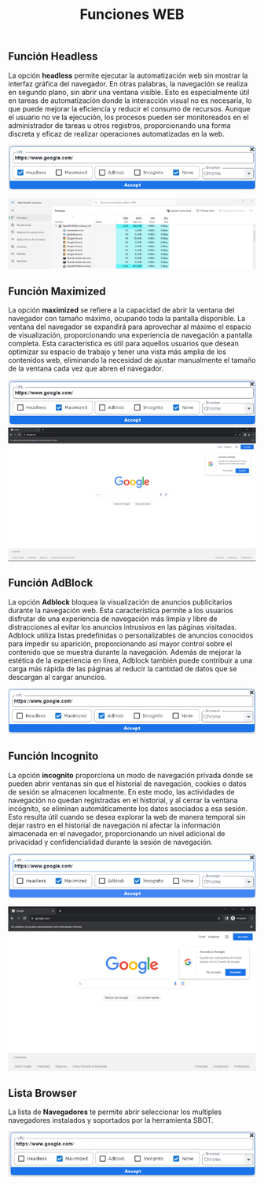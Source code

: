 ﻿---
title: "Funciones WEB"
metaTitle: "SBOT documentación"
metaDescription: "SBOT WEB"
---

## Función Headless

La opción **headless** permite ejecutar la automatización web sin mostrar la interfaz gráfica del navegador. En otras palabras, la navegación se realiza en segundo plano, sin abrir una ventana visible. Esto es especialmente útil en tareas de automatización donde la interacción visual no es necesaria, lo que puede mejorar la eficiencia y reducir el consumo de recursos. Aunque el usuario no ve la ejecución, los procesos pueden ser monitoreados en el administrador de tareas u otros registros, proporcionando una forma discreta y eficaz de realizar operaciones automatizadas en la web.

![SBOT-Headless](./OpcionHeadless/HEADLESS-SBOT.png)

![Admin-Headless](./OpcionHeadless/HEadless.png)

## Función Maximized 
La opción **maximized** se refiere a la capacidad de abrir la ventana del navegador con tamaño máximo, ocupando toda la pantalla disponible. La ventana del navegador se expandirá para aprovechar al máximo el espacio de visualización, proporcionando una experiencia de navegación a pantalla completa. Esta característica es útil para aquellos usuarios que desean optimizar su espacio de trabajo y tener una vista más amplia de los contenidos web, eliminando la necesidad de ajustar manualmente el tamaño de la ventana cada vez que abren el navegador.

![SBOT-Maximized](./OpcionMaximized/maximized1.png)
![SBOT-Maximized](./OpcionMaximized/max-chrome.png)

## Función AdBlock

La opción **Adblock** bloquea la visualización de anuncios publicitarios durante la navegación web. Esta característica permite a los usuarios disfrutar de una experiencia de navegación más limpia y libre de distracciones al evitar los anuncios intrusivos en las páginas visitadas. Adblock utiliza listas predefinidas o personalizables de anuncios conocidos para impedir su aparición, proporcionando así mayor control sobre el contenido que se muestra durante la navegación. Además de mejorar la estética de la experiencia en línea, Adblock también puede contribuir a una carga más rápida de las páginas al reducir la cantidad de datos que se descargan al cargar anuncios.

![SBOT-AdBlock](./OpcionAdBlock/AdBlock.png)

## Función Incognito

La opción **incognito** proporciona un modo de navegación privada donde se pueden abrir ventanas sin que el historial de navegación, cookies o datos de sesión se almacenen localmente. En este modo, las actividades de navegación no quedan registradas en el historial, y al cerrar la ventana incógnito, se eliminan automáticamente los datos asociados a esa sesión. Esto resulta útil cuando se desea explorar la web de manera temporal sin dejar rastro en el historial de navegación ni afectar la información almacenada en el navegador, proporcionando un nivel adicional de privacidad y confidencialidad durante la sesión de navegación.

![SBOT-incognito](./ModoIncognito/incognito1.png)

![Explorador-incognito](./ModoIncognito/explorador.png)

## Lista Browser

La lista de **Navegadores** te permite abrir seleccionar los multiples navegadores instalados y soportados por la herramienta SBOT.

![SBOT-None](./OpcionNone/None1.png)
